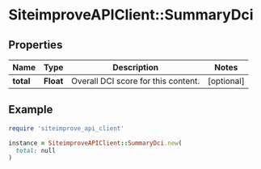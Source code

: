 # SiteimproveAPIClient::SummaryDci

## Properties

| Name | Type | Description | Notes |
| ---- | ---- | ----------- | ----- |
| **total** | **Float** | Overall DCI score for this content. | [optional] |

## Example

```ruby
require 'siteimprove_api_client'

instance = SiteimproveAPIClient::SummaryDci.new(
  total: null
)
```

